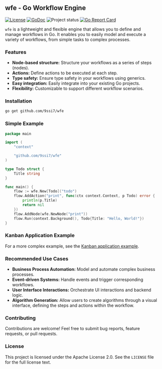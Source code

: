 ## wfe - Go Workflow Engine

[![License](https://img.shields.io/badge/License-Apache%202.0-blue.svg)](https://opensource.org/licenses/Apache-2.0)
[![GoDoc](https://godoc.org/github.com/9ssi7/wfe?status.svg)](https://pkg.go.dev/github.com/9ssi7/wfe)
![Project status](https://img.shields.io/badge/version-0.0.1-green.svg)
[![Go Report Card](https://goreportcard.com/badge/github.com/9ssi7/wfe)](https://goreportcard.com/report/github.com/9ssi7/wfe)

`wfe` is a lightweight and flexible engine that allows you to define and manage workflows in Go. It enables you to easily model and execute a variety of workflows, from simple tasks to complex processes.

### Features

- **Node-based structure:** Structure your workflows as a series of steps (nodes).
- **Actions:** Define actions to be executed at each step.
- **Type safety:** Ensure type safety in your workflows using generics.
- **Easy integration:** Easily integrate into your existing Go projects.
- **Flexibility:** Customizable to support different workflow scenarios.

### Installation

```bash
go get github.com/9ssi7/wfe
```

### Simple Example

```go
package main

import (
    "context"

    "github.com/9ssi7/wfe"
)

type Todo struct {
    Title string
}

func main() {
    flow := wfe.New[Todo]("todo")
    flow.AddAction("print", func(ctx context.Context, p Todo) error {
        println(p.Title)
        return nil
    })
    flow.AddNode(wfe.NewNode("print"))
    flow.Run(context.Background(), Todo{Title: "Hello, World!"})
}
```

### Kanban Application Example

For a more complex example, see the [Kanban application example](./examples/kanban/main.go).

### Recommended Use Cases

- **Business Process Automation:** Model and automate complex business processes.
- **Event-driven Systems:** Handle events and trigger corresponding workflows.
- **User Interface Interactions:** Orchestrate UI interactions and backend logic.
- **Algorithm Generation:** Allow users to create algorithms through a visual interface, defining the steps and actions within the workflow.

### Contributing

Contributions are welcome! Feel free to submit bug reports, feature requests, or pull requests.

### License

This project is licensed under the Apache License 2.0. See the `LICENSE` file for the full license text. 
